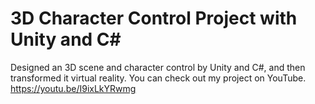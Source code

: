 # 3D Character Control Project with Unity and C#
Designed an 3D scene and character control by Unity and C#, and then transformed it virtual reality.
You can check out my project on YouTube.
https://youtu.be/I9ixLkYRwmg
